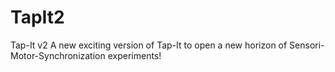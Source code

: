 TapIt2
======

Tap-It v2
A new exciting version of Tap-It to open a new horizon of Sensori-Motor-Synchronization experiments!
